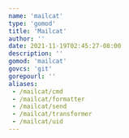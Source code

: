 ```yaml
---
name: 'mailcat'
type: 'gomod'
title: 'Mailcat'
author: ''
date: 2021-11-19T02:45:27-08:00
description: ''
gomod: 'mailcat'
govcs: 'git'
gorepourl: ''
aliases:
 - /mailcat/cmd
 - /mailcat/formatter
 - /mailcat/send
 - /mailcat/transformer
 - /mailcat/uid
---
```

